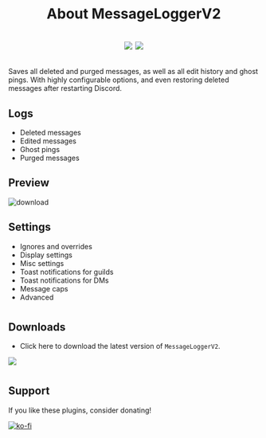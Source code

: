 <!--
<a>
<p align="center">
  <img src="https://i.imgur.com/TATMUpm.png">
</p>
</a>
-->

<h1><p align="center">About MessageLoggerV2</p><p align="center">
<img src="https://img.shields.io/github/stars/1Lighty/BetterDiscordPlugins?color=yellow&style=for-the-badge">
<img src="https://img.shields.io/github/forks/1Lighty/BetterDiscordPlugins?color=blue&style=for-the-badge">
</p></h1>

Saves all deleted and purged messages, as well as all edit history and ghost pings. With highly configurable options, and even restoring deleted messages after restarting Discord.

## Logs
- Deleted messages
- Edited messages
- Ghost pings
- Purged messages

## Preview
![download](https://i.imgur.com/SROK7wN.png)

## Settings
- Ignores and overrides
- Display settings
- Misc settings
- Toast notifications for guilds
- Toast notifications for DMs
- Message caps
- Advanced

# <!--used as a divider -->

## Downloads

- Click here to download the latest version of `MessageLoggerV2`.

<a href="https://1lighty.github.io/BetterDiscordStuff/?plugin=MessageLoggerV2&dl=1" target="_blank"><img src="https://img.shields.io/badge/Download Here-1C1E23?style=for-the-badge&logo="></a>

# <!--used as a divider -->

## Support
If you like these plugins, consider donating!

[![ko-fi](https://www.ko-fi.com/img/githubbutton_sm.svg)](https://ko-fi.com/L3L01A2WY)
